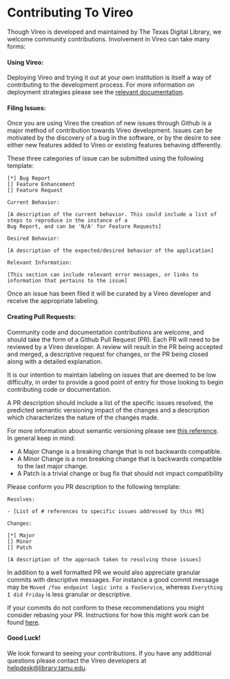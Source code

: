 # Contributing To Vireo

Though Vireo is developed and maintained by The Texas Digital Library, we welcome community contributions. Involvement in Vireo can take many forms:

#### Using Vireo: 

Deploying Vireo and trying it out at your own institution is itself a way of contributing to the development process. For more information on deployment strategies please see the [relevant documentation](https://github.com/TexasDigitalLibrary/Vireo/blob/master/README.md#production).
  
#### Filing Issues: 

Once you are using Vireo the creation of new issues through Github is a major method of contribution towards Vireo development. Issues can be motivated by the discovery of a bug in the software, or by the desire to see either new features added to Vireo or existing features behaving differently.

These three categories of issue can be submitted using the following template:

``` 
[*] Bug Report
[] Feature Enhancement
[] Feature Request

Current Behavior:

[A description of the current behavior. This could include a list of steps to reproduce in the instance of a 
Bug Report, and can be 'N/A' for Feature Requests]

Desired Behavior:

[A description of the expected/desired behavior of the application]

Relevant Information:

[This section can include relevant error messages, or links to information that pertains to the issue]

````

Once an issue has been filed it will be curated by a Vireo developer and receive the appropriate labeling.

#### Creating Pull Requests:

Community code and documentation contributions are welcome, and should take the form of a Github Pull Request (PR). Each PR will need to be reviewed by a Vireo developer. A review will result in the PR being accepted and merged, a descriptive request for changes, or the PR being closed along with a detailed explanation.

It is our intention to maintain labeling on issues that are deemed to be low difficulty, in order to provide a good point of entry for those looking to begin contributing code or documentation.

A PR description should include a list of the specific issues resolved, the predicted semantic versioning impact of the changes and a description which characterizes the nature of the changes made.

For more information about semantic versioning please see [this reference](https://semver.org/). In general keep in mind:

- A Major Change is a breaking change that is not backwards compatible.
- A Minor Change is a non breaking change that is backwards compatible to the last major change.
- A Patch is a trivial change or bug fix that should not impact compatibility

Please conform you PR description to the following template:

```
Resolves:

- [List of # references to specific issues addressed by this PR]

Changes:

[*] Major
[] Minor
[] Patch

[A description of the approach taken to resolving those issues]

```

In addition to a well formatted PR we would also appreciate granular commits with descriptive messages. For instance a good commit message may be `Moved /foo endpoint logic into a FooService`, whereas `Everything I did Friday` is less granular or descriptive.

If your commits do not conform to these recommendations you might consider rebasing your PR. Instructions for how this might work can be found [here](https://help.github.com/articles/about-git-rebase/).

#### Good Luck!

We look forward to seeing your contributions. If you have any additional questions please contact the Vireo developers at [helpdesk@library.tamu.edu]().